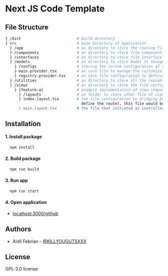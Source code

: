 
# Next JS Code Template


## File Structure
```bash
├ /dist                         # build directory 
├ src                           # base Directory of application  
  ├ /app                        # an directory to store the routing files.
  ├ /components                 # an directory to store file component, that can be reusable
  ├ /interfaces                 # an directory to store file interface upon the datas
  ├ /models                     # an directory to store model to manage global state, action configurations.
    ├ /configs                  # storing the custom configuration of your models
    ├ main.provider.tsx         # an core file to manage the customize model of zustand (do not override)
    ├ registry.provider.tsx     # an core file configuration to defining the index of models (do not override)
  ├ /utilities                  # an directory to store all the reusable functions
  ├ /views                      # an directory to store the file configuration upon the view component of applications
    ├ {feature-a}               # example implementation of view components
      ├ /layouts                # an folder to store other file of view design
      ├ index.layout.tsx        # the file configuration to bridging between view - models (it must be called in "/app" folder when 
                                  define the route), this file would be optional if the view wasn't need to connected the models.
      ├ main.layout.tsx         # the file that initiated as controller or it can be the root of view components
```
## Installation

####  1. Install package
```bash
  npm install
```

####  2. Build package
```bash
  npm run build
```

####  3. Run app
```bash
  npm run start
```

####  4. Open application
- [localhost:3000/github](http://localhost:3000/github)
## Authors

- Aidil Febrian - [@KILLYOUGUTSXXX](https://www.github.com/KILLYOUGUTSXXX)


## License

GPL-3.0 license

